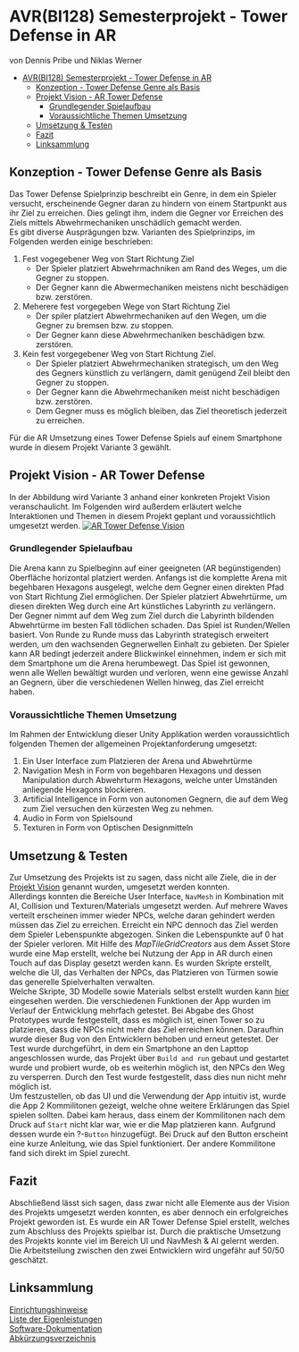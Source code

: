 # AVR(BI128) Semesterprojekt - Tower Defense in AR
von Dennis Pribe und Niklas Werner  

- [AVR(BI128) Semesterprojekt - Tower Defense in AR](#avrbi128-semesterprojekt---tower-defense-in-ar)
  - [Konzeption - Tower Defense Genre als Basis](#konzeption---tower-defense-genre-als-basis)
  - [Projekt Vision - AR Tower Defense](#projekt-vision---ar-tower-defense)
    - [Grundlegender Spielaufbau](#grundlegender-spielaufbau)
    - [Voraussichtliche Themen Umsetzung](#voraussichtliche-themen-umsetzung)
  - [Umsetzung & Testen](#umsetzung--testen)
  - [Fazit](#fazit)
  - [Linksammlung](#linksammlung)

## Konzeption - Tower Defense Genre als Basis
Das Tower Defense Spielprinzip beschreibt ein Genre, in dem ein Spieler versucht, erscheinende Gegner daran zu hindern von einem Startpunkt aus ihr Ziel zu erreichen. Dies gelingt ihm, indem die Gegner vor Erreichen des Ziels mittels Abwehrmechaniken unschädlich gemacht werden.  
Es gibt diverse Ausprägungen bzw. Varianten des Spielprinzips, im Folgenden werden einige beschrieben:
1. Fest vogegebener Weg von Start Richtung Ziel
    * Der Spieler platziert Abwehrmachniken am Rand des Weges, um die Gegner zu stoppen.
    * Der Gegner kann die Abwermechaniken meistens nicht beschädigen bzw. zerstören.
2. Meherere fest vorgegeben Wege von Start Richtung Ziel
    * Der spiler platziert Abwehrmechaniken auf den Wegen, um die Gegner zu bremsen bzw. zu stoppen.
    * Der Gegner kann diese Abwehrmechaniken beschädigen bzw. zerstören.
3. Kein fest vorgegebener Weg von Start Richtung Ziel.
    * Der Spieler platziert Abwehrmechaniken strategisch, um den Weg des Gegners künstlich zu verlängern, damit genügend Zeil bleibt den Gegner zu stoppen.
    * Der Gegner kann die Abwehrmechaniken meist nicht beschädigen bzw. zerstören.
    * Dem Gegner muss es möglich bleiben, das Ziel theoretisch jederzeit zu erreichen.

Für die AR Umsetzung eines Tower Defense Spiels auf einem Smartphone wurde in diesem Projekt Variante 3 gewählt.

## Projekt Vision - AR Tower Defense
In der Abbildung wird Variante 3 anhand einer konkreten Projekt Vision veranschaulicht. Im Folgenden wird außerdem erläutert welche Interaktionen und Themen in diesem Projekt geplant und voraussichtlich umgesetzt werden.
[![AR Tower Defense Vision](./artowerdefensevision.png)](artowerdefensevision.png)

### Grundlegender Spielaufbau
Die Arena kann zu Spielbeginn auf einer geeigneten (AR begünstigenden) Oberfläche horizontal platziert werden. Anfangs ist die komplette Arena mit begehbaren Hexagons ausgelegt, welche dem Gegner einen direkten Pfad von Start Richtung Ziel ermöglichen. Der Spieler platziert Abwehrtürme, um diesen direkten Weg durch eine Art künstliches Labyrinth zu verlängern. Der Gegner nimmt auf dem Weg zum Ziel durch die Labyrinth bildenden Abwehrtürme im besten Fall tödlichen schaden. Das Spiel ist Runden/Wellen basiert. Von Runde zu Runde muss das Labyrinth strategisch erweitert werden, um den wachsenden Gegnerwellen Einhalt zu gebieten. Der Spieler kann AR bedingt jederzeit andere Blickwinkel einnehmen, indem er sich mit dem Smartphone um die Arena herumbewegt. Das Spiel ist gewonnen, wenn alle Wellen bewältigt wurden und verloren, wenn eine gewisse Anzahl an Gegnern, über die verschiedenen Wellen hinweg, das Ziel erreicht haben.

### Voraussichtliche Themen Umsetzung
Im Rahmen der Entwicklung dieser Unity Applikation werden voraussichtlich folgenden Themen der allgemeinen Projektanforderung umgesetzt:
1. Ein User Interface zum Platzieren der Arena und Abwehrtürme
2. Navigation Mesh in Form von begehbaren Hexagons und dessen Manipulation durch
Abwehrturm Hexagons, welche unter Umständen anliegende Hexagons blockieren.
3. Artificial Intelligence in Form von autonomen Gegnern, die auf dem Weg zum Ziel versuchen
den kürzesten Weg zu nehmen.
4. Audio in Form von Spielsound
5. Texturen in Form von Optischen Designmitteln

## Umsetzung & Testen
Zur Umsetzung des Projekts ist zu sagen, dass nicht alle Ziele, die in der [Projekt Vision](#projekt-vision---ar-tower-defense) genannt wurden, umgesetzt werden konnten.  
Allerdings konnten die Bereiche User Interface, `NavMesh` in Kombination mit AI, Collision und Texturen/Materials umgesetzt werden. Auf mehrere Waves verteilt erscheinen immer wieder NPCs, welche daran gehindert werden müssen das Ziel zu erreichen. Erreicht ein NPC dennoch das Ziel werden dem Spieler Lebenspunkte abgezogen. Sinken die Lebenspunkte auf 0 hat der Spieler verloren. Mit Hilfe des _MapTileGridCreators_ aus dem Asset Store wurde eine Map erstellt, welche bei Nutzung der App in AR durch einen Touch auf das Display gesetzt werden kann. Es wurden Skripte erstellt, welche die UI, das Verhalten der NPCs, das Platzieren von Türmen sowie das generelle Spielverhalten verwalten.   
Welche Skripte, 3D Modelle sowie Materials selbst erstellt wurden kann [hier](./eigenleistung.md) eingesehen werden.
Die verschiedenen Funktionen der App wurden im Verlauf der Entwicklung mehrfach getestet. Bei Abgabe des Ghost Prototypes wurde festgestellt, dass es möglich ist, einen Tower so zu platzieren, dass die NPCs nicht mehr das Ziel erreichen können. Daraufhin wurde dieser Bug von den Entwicklern behoben und erneut getestet. Der Test wurde durchgeführt, in dem ein Smartphone an den Lapttop angeschlossen wurde, das Projekt über `Build and run` gebaut und gestartet wurde und probiert wurde, ob es weiterhin möglich ist, den NPCs den Weg zu versperren. Durch den Test wurde festgestellt, dass dies nun nicht mehr möglich ist.  
Um festzustellen, ob das UI und die Verwendung der App intuitiv ist, wurde die App 2 Kommilitonen gezeigt, welche ohne weitere Erklärungen das Spiel spielen sollten. Dabei kam heraus, dass einem der Kommilitonen nach dem Druck auf `Start` nicht klar war, wie er die Map platzieren kann. Aufgrund dessen wurde ein ?-`Button` hinzugefügt. Bei Druck auf den Button erscheint eine kurze Anleitung, wie das Spiel funktioniert. Der andere Kommilitone fand sich direkt im Spiel zurecht.

## Fazit
Abschließend lässt sich sagen, dass zwar nicht alle Elemente aus der Vision des Projekts umgesetzt werden konnten, es aber dennoch ein erfolgreiches Projekt geworden ist. Es wurde ein AR Tower Defense Spiel erstellt, welches zum Abschluss des Projekts spielbar ist. Durch die praktische Umsetzung des Projekts konnte viel im Bereich UI und NavMesh & AI gelernt werden. Die Arbeitsteilung zwischen den zwei Entwicklern wird ungefähr auf 50/50 geschätzt.

## Linksammlung
[Einrichtungshinweise](./einrichtung.md)  
[Liste der Eigenleistungen](./eigenleistung.md)  
[Software-Dokumentation](./software-documentation.md)  
[Abkürzungsverzeichnis](./abkuerzungsverzeichnis.md)
